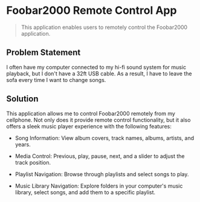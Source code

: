 # Foobar2000 Remote Control App

> This application enables users to remotely control the Foobar2000 application.

## Problem Statement

I often have my computer connected to my hi-fi sound system for music playback, but I don't have a 32ft USB cable. As a result, I have to leave the sofa every time I want to change songs.

## Solution

This application allows me to control Foobar2000 remotely from my cellphone. Not only does it provide remote control functionality, but it also offers a sleek music player experience with the following features:

- Song Information: View album covers, track names, albums, artists, and years.

- Media Control: Previous, play, pause, next, and a slider to adjust the track position.

- Playlist Navigation: Browse through playlists and select songs to play.

- Music Library Navigation: Explore folders in your computer's music library, select songs, and add them to a specific playlist.
